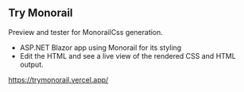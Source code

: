 Try Monorail
------------

Preview and tester for MonorailCss generation. 

* ASP.NET Blazor app using Monorail for its styling
* Edit the HTML and see a live view of the rendered CSS and HTML output.

https://trymonorail.vercel.app/